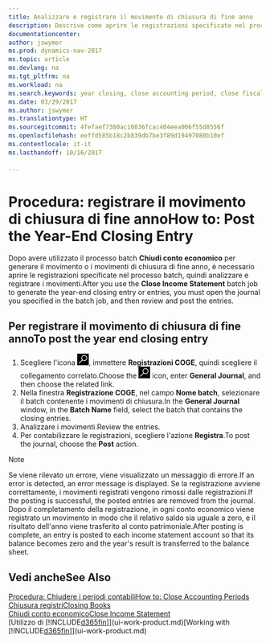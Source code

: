 ```yaml
---
title: Analizzare e registrare il movimento di chiusura di fine anno
description: Descrive come aprire le registrazioni specificate nel processo batch Chiudi conto economico, quindi analizzare e registrare il movimento di chiusura di fine anno.
documentationcenter: 
author: jswymer
ms.prod: dynamics-nav-2017
ms.topic: article
ms.devlang: na
ms.tgt_pltfrm: na
ms.workload: na
ms.search.keywords: year closing, close accounting period, close fiscal year, bank account detailed trial balance
ms.date: 03/29/2017
ms.author: jswymer
ms.translationtype: HT
ms.sourcegitcommit: 4fefaef7380ac10836fcac404eea006f55d8556f
ms.openlocfilehash: eeffd585b18c2b839db7be3f89d19497080b10ef
ms.contentlocale: it-it
ms.lasthandoff: 10/16/2017

---
```

# <a name="how-to-post-the-year-end-closing-entry"></a><span data-ttu-id="5af3b-103">Procedura: registrare il movimento di chiusura di fine anno</span><span class="sxs-lookup"><span data-stu-id="5af3b-103">How to: Post the Year-End Closing Entry</span></span>
<span data-ttu-id="5af3b-104">Dopo avere utilizzato il processo batch **Chiudi conto economico** per generare il movimento o i movimenti di chiusura di fine anno, è necessario aprire le registrazioni specificate nel processo batch, quindi analizzare e registrare i movimenti.</span><span class="sxs-lookup"><span data-stu-id="5af3b-104">After you use the **Close Income Statement** batch job to generate the year-end closing entry or entries, you must open the journal you specified in the batch job, and then review and post the entries.</span></span>

## <a name="to-post-the-year-end-closing-entry"></a><span data-ttu-id="5af3b-105">Per registrare il movimento di chiusura di fine anno</span><span class="sxs-lookup"><span data-stu-id="5af3b-105">To post the year end closing entry</span></span>
1. <span data-ttu-id="5af3b-106">Scegliere l'icona ![Cerca pagina o report](media/ui-search/search_small.png "Cerca pagina o report"), immettere **Registrazioni COGE**, quindi scegliere il collegamento correlato.</span><span class="sxs-lookup"><span data-stu-id="5af3b-106">Choose the ![Search for Page or Report](media/ui-search/search_small.png "Search for Page or Report icon") icon, enter **General Journal**, and then choose the related link.</span></span>
2. <span data-ttu-id="5af3b-107">Nella finestra **Registrazione COGE**, nel campo **Nome batch**, selezionare il batch contenente i movimenti di chiusura.</span><span class="sxs-lookup"><span data-stu-id="5af3b-107">In the **General Journal** window, in the **Batch Name** field, select the batch that contains the closing entries.</span></span>
3. <span data-ttu-id="5af3b-108">Analizzare i movimenti.</span><span class="sxs-lookup"><span data-stu-id="5af3b-108">Review the entries.</span></span>
4. <span data-ttu-id="5af3b-109">Per contabilizzare le registrazioni, scegliere l'azione **Registra**.</span><span class="sxs-lookup"><span data-stu-id="5af3b-109">To post the journal, choose the **Post** action.</span></span>

> [!NOTE]  
>   <span data-ttu-id="5af3b-110">Se viene rilevato un errore, viene visualizzato un messaggio di errore.</span><span class="sxs-lookup"><span data-stu-id="5af3b-110">If an error is detected, an error message is displayed.</span></span> <span data-ttu-id="5af3b-111">Se la registrazione avviene correttamente, i movimenti registrati vengono rimossi dalle registrazioni.</span><span class="sxs-lookup"><span data-stu-id="5af3b-111">If the posting is successful, the posted entries are removed from the journal.</span></span> <span data-ttu-id="5af3b-112">Dopo il completamento della registrazione, in ogni conto economico viene registrato un movimento in modo che il relativo saldo sia uguale a zero, e il risultato dell'anno viene trasferito al conto patrimoniale.</span><span class="sxs-lookup"><span data-stu-id="5af3b-112">After posting is complete, an entry is posted to each income statement account so that its balance becomes zero and the year's result is transferred to the balance sheet.</span></span>

## <a name="see-also"></a><span data-ttu-id="5af3b-113">Vedi anche</span><span class="sxs-lookup"><span data-stu-id="5af3b-113">See Also</span></span>
[<span data-ttu-id="5af3b-114">Procedura: Chiudere i periodi contabili</span><span class="sxs-lookup"><span data-stu-id="5af3b-114">How to: Close Accounting Periods</span></span>](year-close-account-periods.md)  
[<span data-ttu-id="5af3b-115">Chiusura registri</span><span class="sxs-lookup"><span data-stu-id="5af3b-115">Closing Books</span></span>](year-close-books.md)  
[<span data-ttu-id="5af3b-116">Chiudi conto economico</span><span class="sxs-lookup"><span data-stu-id="5af3b-116">Close Income Statement</span></span>](year-close-income-statement.md)  
<span data-ttu-id="5af3b-117">[Utilizzo di [!INCLUDE[d365fin](includes/d365fin_md.md)]](ui-work-product.md)</span><span class="sxs-lookup"><span data-stu-id="5af3b-117">[Working with [!INCLUDE[d365fin](includes/d365fin_md.md)]](ui-work-product.md)</span></span>

